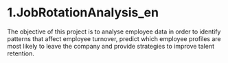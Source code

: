 # 1.JobRotationAnalysis_en
The objective of this project is to analyse employee data in order to identify patterns that affect employee turnover, predict which employee profiles are most likely to leave the company and provide strategies to improve talent retention.
